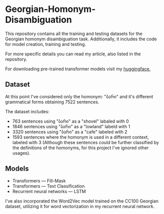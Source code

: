 # Georgian-Homonym-Disambiguation
This repository contains all the training and testing datasets for the Georgian homonym disambiguation task. Additionally, it includes the code for model creation, training and testing.

For more specific details you can read my article, also listed in the repository.

For downloading pre-trained transformer models visit my <a href="https://huggingface.co/davmel">huggingface.</a>
## Dataset
At this point I've considered only the homonym: "ბარი" and it's different grammatical forms obtaining 7522 sentences.

The dataset includes:

- 763 sentences using "ბარი" as a "shovel" labaled with 0
- 1846 sentences using "ბარი" as a "lowland" labeld with 1
- 3320 sentences using "ბარი" as a "cafe" labeled with 2 
- 1593 sentences where the homonym is used in a different context, labeled with 3 (Although these sentences could be further classified by the definitions of the homonyms, for this project I've ignored other usages).

## Models
- Transformers &mdash; Fill-Mask
- Transformers &mdash; Text Classification
- Recurrent neural networks &mdash; LSTM

I've also incorporated the Word2Vec model trained on the CC100 Georgian dataset, utilizing it for word vectorization in my recurrent neural network.
